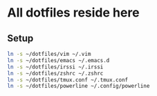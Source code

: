 # All dotfiles reside here

## Setup

```sh
ln -s ~/dotfiles/vim ~/.vim
ln -s ~/dotfiles/emacs ~/.emacs.d
ln -s ~/dotfiles/irssi ~/.irssi
ln -s ~/dotfiles/zshrc ~/.zshrc
ln -s ~/dotfiles/tmux.conf ~/.tmux.conf
ln -s ~/dotfiles/powerline ~/.config/powerline
```
